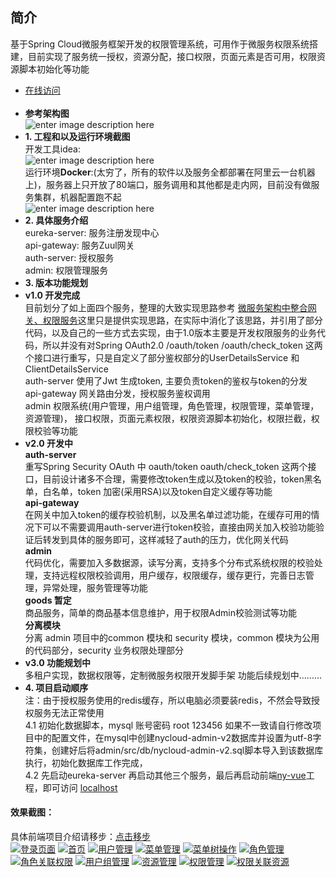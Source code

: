 
## 简介
基于Spring Cloud微服务框架开发的权限管理系统，可用作于微服务权限系统搭建，目前实现了服务统一授权，资源分配，接口权限，页面元素是否可用，权限资源脚本初始化等功能 <br/>
-  [在线访问](http://www.stars21.cn/) <br/><br/>
- **参考架构图**<br/>![enter image description here](http://chuantu.biz/t6/338/1530784528x-1404775647.png)
- **1. 工程和以及运行环境截图** <br/>
 开发工具idea: <br/>
![enter image description here](http://chuantu.biz/t6/338/1530778237x-1404775647.png)<br/>
运行环境**Docker**:(太穷了，所有的软件以及服务全都部署在阿里云一台机器上)，服务器上只开放了80端口，服务调用和其他都是走内网，目前没有做服务集群，机器配置跑不起<br/>
![enter image description here](http://chuantu.biz/t6/338/1530783438x-1404775647.png)
- **2.  具体服务介绍** <br/>
	 eureka-server: 服务注册发现中心 <br/>
	 api-gateway: 服务Zuul网关 <br/>
	 auth-server: 授权服务 <br/>
	 admin: 权限管理服务 <br/>
- **3.  版本功能规划**
- **v1.0 开发完成** <br/>
目前划分了如上面四个服务，整理的大致实现思路参考 [微服务架构中整合网关、权限服务](http://blueskykong.com/2017/12/10/integration/)这里只是提供实现思路，在实际中消化了该思路，并引用了部分代码，以及自己的一些方式去实现，由于1.0版本主要是开发权限服务的业务代码，所以并没有对Spring OAuth2.0 /oauth/token  /oauth/check_token 这两个接口进行重写，只是自定义了部分鉴权部分的UserDetailsService 和 ClientDetailsService<br/>
auth-server 使用了Jwt  生成token, 主要负责token的鉴权与token的分发<br/>
api-gateway 网关路由分发，授权服务鉴权调用 <br/>
admin 权限系统(用户管理，用户组管理，角色管理，权限管理，菜单管理，资源管理)， 接口权限，页面元素权限，权限资源脚本初始化，权限拦截，权限校验等功能<br/>
- **v2.0 开发中** <br/>
**auth-server**<br/>
重写Spring Security OAuth 中 oauth/token oauth/check_token 这两个接口，目前设计诸多不合理，需要修改token生成以及token的校验，token黑名单，白名单，token 加密(采用RSA)以及token自定义缓存等功能<br/>
**api-gateway**<br/>
在网关中加入token的缓存校验机制，以及黑名单过滤功能，在缓存可用的情况下可以不需要调用auth-server进行token校验，直接由网关加入校验功能验证后转发到具体的服务即可，这样减轻了auth的压力，优化网关代码<br/>
**admin**<br/>
代码优化，需要加入多数据源，读写分离，支持多个分布式系统权限的校验处理，支持远程权限校验调用，用户缓存，权限缓存，缓存更行，完善日志管理，异常处理，服务管理等功能<br/>
**goods 暂定**<br/>
商品服务，简单的商品基本信息维护，用于权限Admin校验测试等功能<br/>
**分离模块**<br/>
分离 admin 项目中的common 模块和 security 模块，common 模块为公用的代码部分，security 业务权限处理部分
- **v3.0 功能规划中** <br/>
多租户实现，数据权限等，定制微服务权限开发脚手架    功能后续规划中.........<br/>
- **4.  项目启动顺序** <br/>
 注：由于授权服务使用的redis缓存，所以电脑必须要装redis，不然会导致授权服务无法正常使用<br/>
4.1 初始化数据脚本，mysql 账号密码 root 123456 如果不一致请自行修改项目中的配置文件，在mysql中创建nycloud-admin-v2数据库并设置为utf-8字符集，创建好后将admin/src/db/nycloud-admin-v2.sql脚本导入到该数据库执行，初始化数据库工作完成，<br/>
4.2 先启动eureka-server 再启动其他三个服务，最后再启动前端[ny-vue](https://github.com/neveryielding/ny-vue)工程，即可访问 [localhost](http://localhost:1000/)<br/>
#### 效果截图：
具体前端项目介绍请移步：[点击移步](https://github.com/neveryielding/ny-vue)<br>
[![登录页面](http://chuantu.biz/t6/331/1529650483x-1566688497.png "登录页面")](http://chuantu.biz/t6/331/1529650483x-1566688497.png "登录页面")
[![首页](http://chuantu.biz/t6/331/1529650610x-1404817653.png "首页")](http://chuantu.biz/t6/331/1529650610x-1404817653.png "首页")
[![用户管理](http://chuantu.biz/t6/331/1529650658x-1404817653.png "用户管理")](http://chuantu.biz/t6/331/1529650658x-1404817653.png "用户管理")
[![菜单管理](http://chuantu.biz/t6/331/1529650719x-1404817653.png "菜单管理")](http://chuantu.biz/t6/331/1529650719x-1404817653.png "菜单管理")
[![菜单树操作](http://chuantu.biz/t6/331/1529650761x-1404817653.png "菜单树操作")](http://chuantu.biz/t6/331/1529650761x-1404817653.png "菜单树操作")
[![角色管理](http://chuantu.biz/t6/331/1529651099x-1404817533.png "角色管理")](http://chuantu.biz/t6/331/1529651099x-1404817533.png "角色管理")
[![角色关联权限](http://chuantu.biz/t6/331/1529651144x-1404817533.png "角色关联权限")](http://chuantu.biz/t6/331/1529651144x-1404817533.png "角色关联权限")
[![用户组管理](http://chuantu.biz/t6/331/1529651196x-1404817533.png "用户组管理")](http://chuantu.biz/t6/331/1529651196x-1404817533.png "用户组管理")
[![资源管理](http://chuantu.biz/t6/331/1529651262x-1404817533.png "资源管理")](http://chuantu.biz/t6/331/1529651262x-1404817533.png "资源管理")
[![权限管理](http://chuantu.biz/t6/331/1529651300x-1404817533.png "权限管理")](http://chuantu.biz/t6/331/1529651300x-1404817533.png "权限管理")
[![权限关联资源](https://s22.postimg.cc/sb0f7ikk1/permission_Resource.png "权限关联资源")](https://s22.postimg.cc/sb0f7ikk1/permission_Resource.png "权限关联资源")

